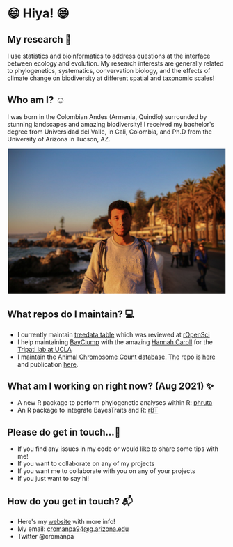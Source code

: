 # 😄 Hiya! 😄


## My research 🤔

I use statistics and bioinformatics to address questions at the interface between ecology and evolution. My research interests are generally related to phylogenetics, systematics, convervation biology, and the effects of climate change on biodiversity at different spatial and taxonomic scales! 

## Who am I? ☺️

I was born in the Colombian Andes (Armenia, Quindío) surrounded by stunning landscapes and amazing biodiversity! I received my bachelor's degree from Universidad del Valle, in Cali, Colombia, and Ph.D from the University of Arizona in Tucson, AZ.

<p align="center">
<img src="CRP2019.jpg" width="500"/>
</p>

## What repos do I maintain? 💻
- I currently maintain [treedata.table](https://github.com/ropensci/treedata.table) which was reviewed at [rOpenSci](https://ropensci.org/)
- I help maintaining [BayClump](https://github.com/Tripati-Lab/BayClump) with the amazing [Hannah Caroll](https://github.com/hannahcarroll) for the [Tripati lab at UCLA](http://atripati.bol.ucla.edu/)
- I maintain the [Animal Chromosome Count database](https://cromanpa94.github.io/ACC/). The repo is [here](https://github.com/cromanpa94/ACC) and publication [here](https://doi.org/10.1111/jeb.13884).

## What am I working on right now? (Aug 2021) ✨
- A new R package to perform phylogenetic analyses within R: [phruta](https://github.com/cromanpa94/phruta)
- An R package to integrate BayesTraits and R: [rBT](https://github.com/cromanpa94/rBT)

## Please do get in touch...💬

- If you find any issues in my code or would like to share some tips with me!
- If you want to collaborate on any of my projects
- If you want me to collaborate with you on any of your projects
- If you just want to say hi!

## How do you get in touch? 📬
- Here's my [website](http://cromanpa94.github.io/cromanpa/contact/) with more info!
- My email: cromanpa94@g.arizona.edu
- Twitter @cromanpa


<!--
**cromanpa94/cromanpa94** is a ✨ _special_ ✨ repository because its `README.md` (this file) appears on your GitHub profile.

Here are some ideas to get you started:

- 🔭 I’m currently working on ...
- 🌱 I’m currently learning ...
- 👯 I’m looking to collaborate on ...
- 🤔 I’m looking for help with ...
- 💬 Ask me about ...
- 📫 How to reach me: ...
- 😄 Pronouns: ...
- ⚡ Fun fact: ...
-->
